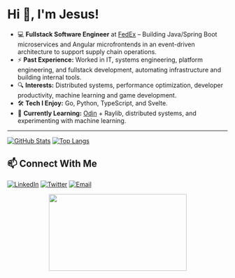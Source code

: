 # Hi 👋, I'm Jesus!

- 💻 **Fullstack Software Engineer** at [FedEx](https://www.fedex.com/) – Building Java/Spring Boot microservices and Angular microfrontends in an event-driven architecture to support supply chain operations.
- ⚡ **Past Experience:** Worked in IT, systems engineering, platform engineering, and fullstack development, automating infrastructure and building internal tools.
- 🔍 **Interests:** Distributed systems, performance optimization, developer productivity, machine learning and game development.
- 🛠 **Tech I Enjoy:** Go, Python, TypeScript, and Svelte.
- 🚀 **Currently Learning:** [Odin](https://odin-lang.org/) + Raylib, distributed systems, and experimenting with machine learning.

---

[![GitHub Stats](https://github-readme-stats.vercel.app/api?username=jmarron7&count_private=true&hide_rank=true&show_icons=true&theme=noctis_minimus)](https://github.com/anuraghazra/github-readme-stats)
[![Top Langs](https://github-readme-stats.vercel.app/api/top-langs/?username=jmarron7&theme=noctis_minimus&layout=compact&langs_count=10&size_weight=0.5&count_weight=0.5&hide=css,html)](https://github.com/anuraghazra/github-readme-stats)

## 📫 Connect With Me 

[![LinkedIn](https://img.shields.io/badge/LinkedIn-0A66C2.svg?style=for-the-badge&logo=LinkedIn&logoColor=white)](https://www.linkedin.com/in/jesusmarron/)
[![Twitter](https://img.shields.io/badge/Twitter-1DA1F2.svg?style=for-the-badge&logo=Twitter&logoColor=white)](https://twitter.com/jmarron7_dev)
[![Email](https://img.shields.io/badge/Gmail-D14836?style=for-the-badge&logo=Gmail&logoColor=white)](mailto:https://hello@jesusmarron.com)

<div align="center">
<img src="https://github.com/jmarron7/jmarron7/blob/main/assets/unicorn-gundam.gif?raw=true" height="175" width="315"/>
</div>
